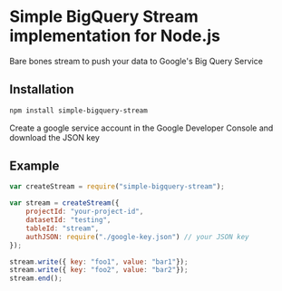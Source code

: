 # Simple BigQuery Stream implementation for Node.js

Bare bones stream to push your data to Google's Big Query Service

## Installation

```bash
npm install simple-bigquery-stream
```

Create a google service account in the Google Developer Console and download the JSON key

## Example

```javascript
var createStream = require("simple-bigquery-stream");

var stream = createStream({
    projectId: "your-project-id",
    datasetId: "testing",
    tableId: "stream",
    authJSON: require("./google-key.json") // your JSON key
});

stream.write({ key: "foo1", value: "bar1"});
stream.write({ key: "foo2", value: "bar2"});
stream.end();

```
